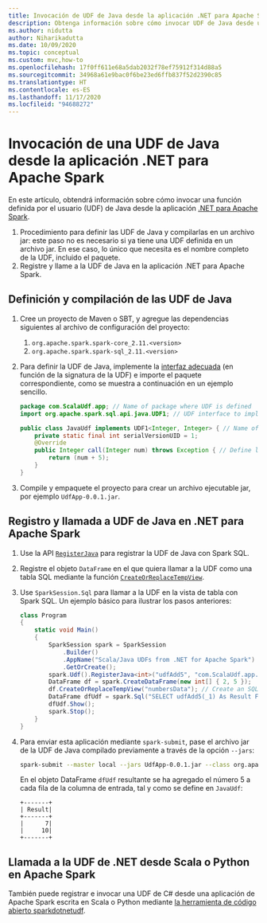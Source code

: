```yaml
---
title: Invocación de UDF de Java desde la aplicación .NET para Apache Spark
description: Obtenga información sobre cómo invocar UDF de Java desde una aplicación .NET para Apache Spark.
ms.author: nidutta
author: Niharikadutta
ms.date: 10/09/2020
ms.topic: conceptual
ms.custom: mvc,how-to
ms.openlocfilehash: 17f0ff611e68a5dab2032f78ef75912f314d88a5
ms.sourcegitcommit: 34968a61e9bac0f6be23ed6ffb837f52d2390c85
ms.translationtype: HT
ms.contentlocale: es-ES
ms.lasthandoff: 11/17/2020
ms.locfileid: "94688272"
---
```

# <a name="call-a-java-udf-from-your-net-for-apache-spark-application"></a>Invocación de una UDF de Java desde la aplicación .NET para Apache Spark

En este artículo, obtendrá información sobre cómo invocar una función definida por el usuario (UDF) de Java desde la aplicación [.NET para Apache Spark](https://github.com/dotnet/spark).

1. Procedimiento para definir las UDF de Java y compilarlas en un archivo jar: este paso no es necesario si ya tiene una UDF definida en un archivo jar. En ese caso, lo único que necesita es el nombre completo de la UDF, incluido el paquete.
2. Registre y llame a la UDF de Java en la aplicación .NET para Apache Spark.

## <a name="define-and-compile-your-java-udfs"></a>Definición y compilación de las UDF de Java

1. Cree un proyecto de Maven o SBT, y agregue las dependencias siguientes al archivo de configuración del proyecto:
    1. `org.apache.spark.spark-core_2.11.<version>`
    2. `org.apache.spark.spark-sql_2.11.<version>`
2. Para definir la UDF de Java, implemente la [interfaz adecuada](https://github.com/apache/spark/blob/master/sql/core/src/main/java/org/apache/spark/sql/api/java/UDF1.java) (en función de la signatura de la UDF) e importe el paquete correspondiente, como se muestra a continuación en un ejemplo sencillo.

    ```java
    package com.ScalaUdf.app; // Name of package where UDF is defined
    import org.apache.spark.sql.api.java.UDF1; // UDF interface to implement

    public class JavaUdf implements UDF1<Integer, Integer> { // Name of the Java UDF
        private static final int serialVersionUID = 1;
        @Override
        public Integer call(Integer num) throws Exception { // Define logic of UDF
            return (num + 5);
        }
    }
    ```

3. Compile y empaquete el proyecto para crear un archivo ejecutable jar, por ejemplo `UdfApp-0.0.1.jar`.

## <a name="register-and-call-java-udfs-in-net-for-apache-spark"></a>Registro y llamada a UDF de Java en .NET para Apache Spark

1. Use la API [`RegisterJava`](https://github.com/dotnet/spark/blob/8dcdcdc7c60d5f42cba5a90f1346d854ab5bf7bb/src/csharp/Microsoft.Spark/Sql/UDFRegistration.cs#L424) para registrar la UDF de Java con Spark SQL.
2. Registre el objeto `DataFrame` en el que quiera llamar a la UDF como una tabla SQL mediante la función [`CreateOrReplaceTempView`](https://github.com/dotnet/spark/blob/master/src/csharp/Microsoft.Spark/Sql/DataFrame.cs#L982).
3. Use `SparkSession.Sql` para llamar a la UDF en la vista de tabla con Spark SQL.
Un ejemplo básico para ilustrar los pasos anteriores:

    ```csharp
    class Program
    {
        static void Main()
        {
            SparkSession spark = SparkSession
                .Builder()
                .AppName("Scala/Java UDFs from .NET for Apache Spark")
                .GetOrCreate();
            spark.Udf().RegisterJava<int>("udfAdd5", "com.ScalaUdf.app.JavaUdf"); // Register your Java UDF as 'udfAdd5'
            DataFrame df = spark.CreateDataFrame(new int[] { 2, 5 });
            df.CreateOrReplaceTempView("numbersData"); // Create an SQL table from the DataFrame `df`
            DataFrame dfUdf = spark.Sql("SELECT udfAdd5(_1) As Result FROM numbersData"); // Call the registered UDF on the table
            dfUdf.Show();
            spark.Stop();
        }
    }
    ```

4. Para enviar esta aplicación mediante `spark-submit`, pase el archivo jar de la UDF de Java compilado previamente a través de la opción `--jars`:

    ```bash
    spark-submit --master local --jars UdfApp-0.0.1.jar --class org.apache.spark.deploy.dotnet.DotnetRunner microsoft-spark-2-4_2.11-1.0.0.jar InterRuntimeUDFs.exe
    ```

    En el objeto DataFrame `dfUdf` resultante se ha agregado el número 5 a cada fila de la columna de entrada, tal y como se define en `JavaUdf`:

    ```text
    +-------+
    | Result|
    +-------+
    |      7|
    |     10|
    +-------+
    ```

## <a name="call-net-udf-from-scala-or-python-in-apache-spark"></a>Llamada a la UDF de .NET desde Scala o Python en Apache Spark

También puede registrar e invocar una UDF de C# desde una aplicación de Apache Spark escrita en Scala o Python mediante [la herramienta de código abierto sparkdotnetudf](https://github.com/imback82/sparkdotnetudf).
